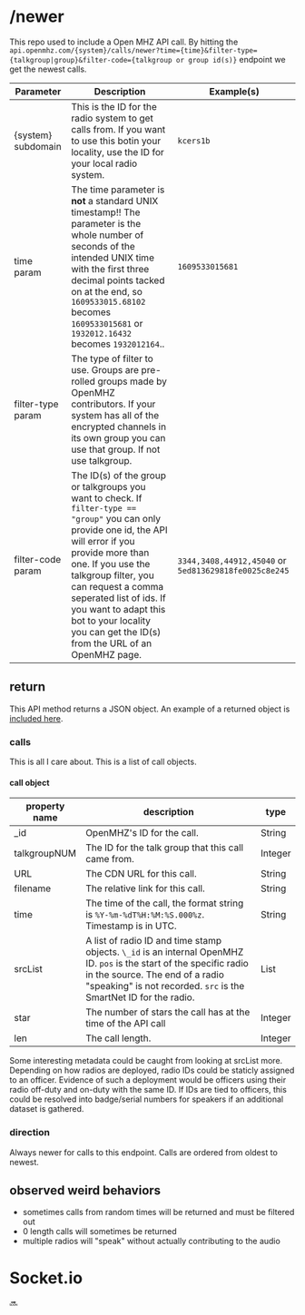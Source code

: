 # /newer
This repo used to include a Open MHZ API call. By hitting the `api.openmhz.com/{system}/calls/newer?time={time}&filter-type={talkgroup|group}&filter-code={talkgroup or group id(s)}` endpoint we get the newest calls.

| Parameter | Description | Example(s) |
|-----------|-------------|------------|
| {system} subdomain | This is the ID for the radio system to get calls from. If you want to use this botin your locality, use the ID for your local radio system. | `kcers1b` |
| time param | The time parameter is **not** a standard UNIX timestamp!! The parameter is the whole number of seconds of the intended UNIX time with the first three decimal points tacked on at the end, so `1609533015.68102` becomes `1609533015681` or `1932012.16432` becomes `1932012164`.. | `1609533015681` |
| filter-type param | The type of filter to use. Groups are pre-rolled groups made by OpenMHZ contributors. If your system has all of the encrypted channels in its own group you can use that group. If not use talkgroup. ||
| filter-code param | The ID(s) of the group or talkgroups you want to check. If `filter-type == "group"` you can only provide one id, the API will error if you provide more than one. If you use the talkgroup filter, you can request a comma seperated list of ids. If you want to adapt this bot to your locality you can get the ID(s) from the URL of an OpenMHZ page. | `3344,3408,44912,45040` or `5ed813629818fe0025c8e245` |


## return
This API method returns a JSON object. An example of a returned object is [included here](./example.json).

### calls
This is all I care about. This is a list of call objects.

#### call object
| property name | description | type |
|---------------|-------------|------|
| \_id | OpenMHZ's ID for the call. | String |
| talkgroupNUM | The ID for the talk group that this call came from. | Integer |
| URL | The CDN URL for this call. | String |
| filename | The relative link for this call. | String |
| time | The time of the call, the format string is `%Y-%m-%dT%H:%M:%S.000%z`. Timestamp is in UTC. | String |
| srcList | A list of radio ID and time stamp objects. `\_id` is an internal OpenMHZ ID. `pos` is the start of the specific radio in the source. The end of a radio "speaking" is not recorded. `src` is the SmartNet ID for the radio. | List |
| star | The number of stars the call has at the time of the API call | Integer |
| len | The call length. | Integer |

Some interesting metadata could be caught from looking at srcList more. Depending on how radios are deployed, radio IDs could be staticly assigned to an officer. Evidence of such a deployment would be officers using their radio off-duty and on-duty with the same ID. If IDs are tied to officers, this could be resolved into badge/serial numbers for speakers if an additional dataset is gathered.

### direction
Always newer for calls to this endpoint. Calls are ordered from oldest to newest.

## observed weird behaviors
- sometimes calls from random times will be returned and must be filtered out
- 0 length calls will sometimes be returned
- multiple radios will "speak" without actually contributing to the audio

# Socket.io
🔜
